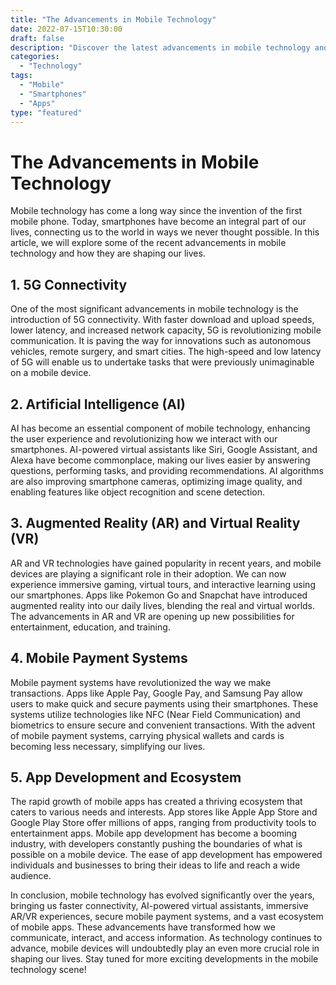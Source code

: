 ```yaml
---
title: "The Advancements in Mobile Technology"
date: 2022-07-15T10:30:00
draft: false
description: "Discover the latest advancements in mobile technology and how they are shaping our lives."
categories:
  - "Technology"
tags:
  - "Mobile"
  - "Smartphones"
  - "Apps"
type: "featured"
---
```


# The Advancements in Mobile Technology

Mobile technology has come a long way since the invention of the first mobile phone. Today, smartphones have become an integral part of our lives, connecting us to the world in ways we never thought possible. In this article, we will explore some of the recent advancements in mobile technology and how they are shaping our lives.

## 1. 5G Connectivity

One of the most significant advancements in mobile technology is the introduction of 5G connectivity. With faster download and upload speeds, lower latency, and increased network capacity, 5G is revolutionizing mobile communication. It is paving the way for innovations such as autonomous vehicles, remote surgery, and smart cities. The high-speed and low latency of 5G will enable us to undertake tasks that were previously unimaginable on a mobile device.

## 2. Artificial Intelligence (AI)

AI has become an essential component of mobile technology, enhancing the user experience and revolutionizing how we interact with our smartphones. AI-powered virtual assistants like Siri, Google Assistant, and Alexa have become commonplace, making our lives easier by answering questions, performing tasks, and providing recommendations. AI algorithms are also improving smartphone cameras, optimizing image quality, and enabling features like object recognition and scene detection.

## 3. Augmented Reality (AR) and Virtual Reality (VR)

AR and VR technologies have gained popularity in recent years, and mobile devices are playing a significant role in their adoption. We can now experience immersive gaming, virtual tours, and interactive learning using our smartphones. Apps like Pokemon Go and Snapchat have introduced augmented reality into our daily lives, blending the real and virtual worlds. The advancements in AR and VR are opening up new possibilities for entertainment, education, and training.

## 4. Mobile Payment Systems

Mobile payment systems have revolutionized the way we make transactions. Apps like Apple Pay, Google Pay, and Samsung Pay allow users to make quick and secure payments using their smartphones. These systems utilize technologies like NFC (Near Field Communication) and biometrics to ensure secure and convenient transactions. With the advent of mobile payment systems, carrying physical wallets and cards is becoming less necessary, simplifying our lives.

## 5. App Development and Ecosystem

The rapid growth of mobile apps has created a thriving ecosystem that caters to various needs and interests. App stores like Apple App Store and Google Play Store offer millions of apps, ranging from productivity tools to entertainment apps. Mobile app development has become a booming industry, with developers constantly pushing the boundaries of what is possible on a mobile device. The ease of app development has empowered individuals and businesses to bring their ideas to life and reach a wide audience.

In conclusion, mobile technology has evolved significantly over the years, bringing us faster connectivity, AI-powered virtual assistants, immersive AR/VR experiences, secure mobile payment systems, and a vast ecosystem of mobile apps. These advancements have transformed how we communicate, interact, and access information. As technology continues to advance, mobile devices will undoubtedly play an even more crucial role in shaping our lives. Stay tuned for more exciting developments in the mobile technology scene!
